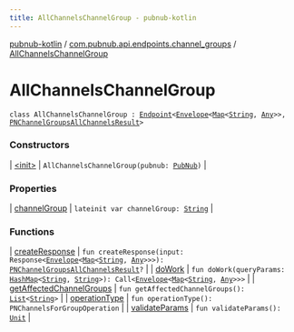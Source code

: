 ```yaml
---
title: AllChannelsChannelGroup - pubnub-kotlin
---
```


[pubnub-kotlin](../../index.html) / [com.pubnub.api.endpoints.channel_groups](../index.html) / [AllChannelsChannelGroup](./index.html)

# AllChannelsChannelGroup

`class AllChannelsChannelGroup : `[`Endpoint`](../../com.pubnub.api/-endpoint/index.html)`<`[`Envelope`](../../com.pubnub.api.models.server/-envelope/index.html)`<`[`Map`](https://kotlinlang.org/api/latest/jvm/stdlib/kotlin.collections/-map/index.html)`<`[`String`](https://kotlinlang.org/api/latest/jvm/stdlib/kotlin/-string/index.html)`, `[`Any`](https://kotlinlang.org/api/latest/jvm/stdlib/kotlin/-any/index.html)`>>, `[`PNChannelGroupsAllChannelsResult`](../../com.pubnub.api.models.consumer.channel_group/-p-n-channel-groups-all-channels-result/index.html)`>`

### Constructors

| [&lt;init&gt;](-init-.html) | `AllChannelsChannelGroup(pubnub: `[`PubNub`](../../com.pubnub.api/-pub-nub/index.html)`)` |

### Properties

| [channelGroup](channel-group.html) | `lateinit var channelGroup: `[`String`](https://kotlinlang.org/api/latest/jvm/stdlib/kotlin/-string/index.html) |

### Functions

| [createResponse](create-response.html) | `fun createResponse(input: Response<`[`Envelope`](../../com.pubnub.api.models.server/-envelope/index.html)`<`[`Map`](https://kotlinlang.org/api/latest/jvm/stdlib/kotlin.collections/-map/index.html)`<`[`String`](https://kotlinlang.org/api/latest/jvm/stdlib/kotlin/-string/index.html)`, `[`Any`](https://kotlinlang.org/api/latest/jvm/stdlib/kotlin/-any/index.html)`>>>): `[`PNChannelGroupsAllChannelsResult`](../../com.pubnub.api.models.consumer.channel_group/-p-n-channel-groups-all-channels-result/index.html)`?` |
| [doWork](do-work.html) | `fun doWork(queryParams: `[`HashMap`](https://docs.oracle.com/javase/6/docs/api/java/util/HashMap.html)`<`[`String`](https://kotlinlang.org/api/latest/jvm/stdlib/kotlin/-string/index.html)`, `[`String`](https://kotlinlang.org/api/latest/jvm/stdlib/kotlin/-string/index.html)`>): Call<`[`Envelope`](../../com.pubnub.api.models.server/-envelope/index.html)`<`[`Map`](https://kotlinlang.org/api/latest/jvm/stdlib/kotlin.collections/-map/index.html)`<`[`String`](https://kotlinlang.org/api/latest/jvm/stdlib/kotlin/-string/index.html)`, `[`Any`](https://kotlinlang.org/api/latest/jvm/stdlib/kotlin/-any/index.html)`>>>` |
| [getAffectedChannelGroups](get-affected-channel-groups.html) | `fun getAffectedChannelGroups(): `[`List`](https://kotlinlang.org/api/latest/jvm/stdlib/kotlin.collections/-list/index.html)`<`[`String`](https://kotlinlang.org/api/latest/jvm/stdlib/kotlin/-string/index.html)`>` |
| [operationType](operation-type.html) | `fun operationType(): PNChannelsForGroupOperation` |
| [validateParams](validate-params.html) | `fun validateParams(): `[`Unit`](https://kotlinlang.org/api/latest/jvm/stdlib/kotlin/-unit/index.html) |

